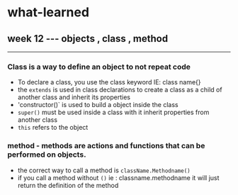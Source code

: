 # what-learned

## week 12 --- objects , class , method
___

### Class is a way to define an object to not repeat code
* To declare a class, you use the class keyword IE: class name{}
* the `extends` is used in class declarations to create a class as a child of another class and inherit its properties
* 'constructor()` is used to build a object inside the class 
* `super()` must be used inside a class with it inherit properties from another class
* `this` refers to the object

### method - methods are actions and functions that can be performed on objects.
* the correct way to call a method is `className.Methodname()`
* if you call a method without `()` ie : classname.methodname it will just return the definition of the method

    
